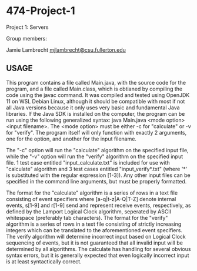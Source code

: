 # 474-Project-1
Project 1: Servers

Group members:

Jamie Lambrecht mjlambrecht@csu.fullerton.edu

## USAGE

This program contains a file called Main.java, with the source code for the program, and a file called Main.class, which is obtianed by compiling the code using the javac command. It was compiled and tested using OpenJDK 11 on WSL Debian Linux, although it should be compatible with most if not all Java versions because it only uses very basic and fundamental Java libraries. If the Java SDK is installed on the computer, the program can be run using the following generalized syntax: java Main.java \<mode option\> \<input filename\>. The \<mode option\> must be either -c for "calculate" or -v for "verify". The program itself will only function with exactly 2 arguments, one for the option, and another for the input filename. 

The "-c" option will run the "calculate" algorithm on the specified input file, while the "-v" option will run the "verify" algorithm on the specified input file. 1 test case entitled "input_calculate.txt" is included for use with "calculate" algorithm and 3 test cases entitled "input_verify*.txt" (where '*' is substituted with the regular expression [1-3]). Any other input files can be specified in the command line arguments, but must be properly formatted.

The format for the "calculate" algorithm is a series of rows in a text file consisting of event specifiers where [a-q|t-z|A-Q|T-Z] denote internal events, s[1-9] and r[1-9] send and represent receive events, respectively, as defined by the Lamport Logical Clock algorithm, seperated by ASCII whitespace (preferably tab characters). The format for the "verify" algorithm is a series of rows in a text file consisting of strictly increasing integers which can be translated to the aforementioned event specifiers. The verify algorithm will determine incorrect input based on Logical Clock sequencing of events, but it is not guaranteed that all invalid input will be determined by all algorithms. The calculate has handling for several obvious syntax errors, but it is generally expected that even logically incorrect input is at least syntactically correct.
